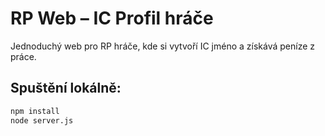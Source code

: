 # RP Web – IC Profil hráče

Jednoduchý web pro RP hráče, kde si vytvoří IC jméno a získává peníze z práce.

## Spuštění lokálně:

```bash
npm install
node server.js
